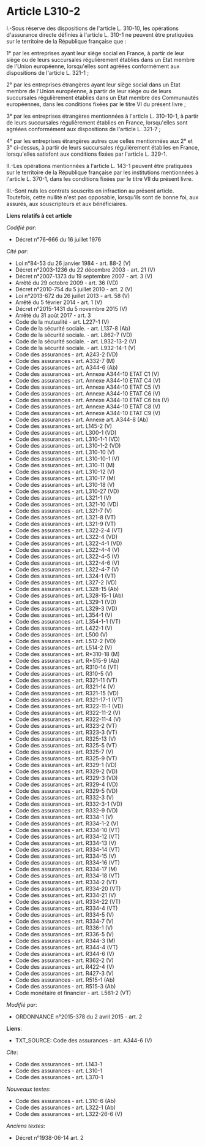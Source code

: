 # Article L310-2

I.-Sous réserve des dispositions de l'article L. 310-10, les opérations d'assurance directe définies à l'article L. 310-1 ne
peuvent être pratiquées sur le territoire de la République française que : 

1° par les entreprises ayant leur siège social en France, à partir de leur siège ou de leurs succursales régulièrement
établies dans un Etat membre de l'Union européenne, lorsqu'elles sont agréées conformément aux dispositions de l'article L.
321-1 ; 

2° par les entreprises étrangères ayant leur siège social dans un Etat membre de l'Union européenne, à partir de leur siège
ou de leurs succursales régulièrement établies dans un Etat membre des Communautés européennes, dans les conditions fixées
par le titre VI du présent livre ; 

3° par les entreprises étrangères mentionnées à l'article L. 310-10-1, à partir de leurs succursales régulièrement établies
en France, lorsqu'elles sont agréées conformément aux dispositions de l'article L. 321-7 ; 

4° par les entreprises étrangères autres que celles mentionnées aux 2° et 3° ci-dessus, à partir de leurs succursales
régulièrement établies en France, lorsqu'elles satisfont aux conditions fixées par l'article L. 329-1. 

II.-Les opérations mentionnées à l'article L. 143-1 peuvent être pratiquées sur le territoire de la République française par
les institutions mentionnées à l'article L. 370-1, dans les conditions fixées par le titre VII du présent livre. 

III.-Sont nuls les contrats souscrits en infraction au présent article. Toutefois, cette nullité n'est pas opposable,
lorsqu'ils sont de bonne foi, aux assurés, aux souscripteurs et aux bénéficiaires.

**Liens relatifs à cet article**

_Codifié par_:

  - Décret n°76-666 du 16 juillet 1976

_Cité par_:

  - Loi n°84-53 du 26 janvier 1984 - art. 88-2 (V)
  - Décret n°2003-1236 du 22 décembre 2003 - art. 21 (V)
  - Décret n°2007-1373 du 19 septembre 2007 - art. 3 (V)
  - Arrêté du 29 octobre 2009 - art. 36 (VD)
  - Décret n°2010-754 du 5 juillet 2010 - art. 2 (V)
  - Loi n°2013-672 du 26 juillet 2013 - art. 58 (V)
  - Arrêté du 5 février 2014 - art. 1 (V)
  - Décret n°2015-1431 du 5 novembre 2015 (V)
  - Arrêté du 31 août 2017 - art. 3
  - Code de la mutualité - art. L227-1 (V)
  - Code de la sécurité sociale. - art. L137-8 (Ab)
  - Code de la sécurité sociale. - art. L862-7 (VD)
  - Code de la sécurité sociale. - art. L932-13-2 (V)
  - Code de la sécurité sociale. - art. L932-14-1 (V)
  - Code des assurances - art. A243-2 (VD)
  - Code des assurances - art. A332-7 (M)
  - Code des assurances - art. A344-6 (Ab)
  - Code des assurances - art. Annexe A344-10 ETAT C1 (V)
  - Code des assurances - art. Annexe A344-10 ETAT C4 (V)
  - Code des assurances - art. Annexe A344-10 ETAT C5 (V)
  - Code des assurances - art. Annexe A344-10 ETAT C6 (V)
  - Code des assurances - art. Annexe A344-10 ETAT C6 bis (V)
  - Code des assurances - art. Annexe A344-10 ETAT C8 (V)
  - Code des assurances - art. Annexe A344-10 ETAT C9 (V)
  - Code des assurances - art. Annexe art. A344-8 (Ab)
  - Code des assurances - art. L145-2 (V)
  - Code des assurances - art. L300-1 (VD)
  - Code des assurances - art. L310-1-1 (VD)
  - Code des assurances - art. L310-1-2 (VD)
  - Code des assurances - art. L310-10 (V)
  - Code des assurances - art. L310-10-1 (V)
  - Code des assurances - art. L310-11 (M)
  - Code des assurances - art. L310-12 (V)
  - Code des assurances - art. L310-17 (M)
  - Code des assurances - art. L310-18 (V)
  - Code des assurances - art. L310-27 (VD)
  - Code des assurances - art. L321-1 (V)
  - Code des assurances - art. L321-10 (VD)
  - Code des assurances - art. L321-7 (V)
  - Code des assurances - art. L321-8 (VT)
  - Code des assurances - art. L321-9 (VT)
  - Code des assurances - art. L322-2-4 (VT)
  - Code des assurances - art. L322-4 (VD)
  - Code des assurances - art. L322-4-1 (VD)
  - Code des assurances - art. L322-4-4 (V)
  - Code des assurances - art. L322-4-5 (V)
  - Code des assurances - art. L322-4-6 (V)
  - Code des assurances - art. L322-4-7 (V)
  - Code des assurances - art. L324-1 (VT)
  - Code des assurances - art. L327-2 (VD)
  - Code des assurances - art. L328-15 (Ab)
  - Code des assurances - art. L328-15-1 (Ab)
  - Code des assurances - art. L329-1 (VD)
  - Code des assurances - art. L329-3 (VD)
  - Code des assurances - art. L354-1 (V)
  - Code des assurances - art. L354-1-1 (VT)
  - Code des assurances - art. L422-1 (V)
  - Code des assurances - art. L500 (V)
  - Code des assurances - art. L512-2 (VD)
  - Code des assurances - art. L514-2 (V)
  - Code des assurances - art. R*310-18 (M)
  - Code des assurances - art. R*515-9 (Ab)
  - Code des assurances - art. R310-14 (VT)
  - Code des assurances - art. R310-5 (V)
  - Code des assurances - art. R321-11 (VT)
  - Code des assurances - art. R321-14 (V)
  - Code des assurances - art. R321-15 (VD)
  - Code des assurances - art. R321-17-1 (VT)
  - Code des assurances - art. R322-11-1 (VD)
  - Code des assurances - art. R322-11-2 (V)
  - Code des assurances - art. R322-11-4 (V)
  - Code des assurances - art. R323-2 (VT)
  - Code des assurances - art. R323-3 (VT)
  - Code des assurances - art. R325-13 (V)
  - Code des assurances - art. R325-5 (VT)
  - Code des assurances - art. R325-7 (V)
  - Code des assurances - art. R325-9 (VT)
  - Code des assurances - art. R329-1 (VD)
  - Code des assurances - art. R329-2 (VD)
  - Code des assurances - art. R329-3 (VD)
  - Code des assurances - art. R329-4 (VD)
  - Code des assurances - art. R329-5 (VD)
  - Code des assurances - art. R332-3 (V)
  - Code des assurances - art. R332-3-1 (VD)
  - Code des assurances - art. R332-9 (VD)
  - Code des assurances - art. R334-1 (V)
  - Code des assurances - art. R334-1-2 (V)
  - Code des assurances - art. R334-10 (VT)
  - Code des assurances - art. R334-12 (VT)
  - Code des assurances - art. R334-13 (V)
  - Code des assurances - art. R334-14 (VT)
  - Code des assurances - art. R334-15 (V)
  - Code des assurances - art. R334-16 (VT)
  - Code des assurances - art. R334-17 (M)
  - Code des assurances - art. R334-18 (VT)
  - Code des assurances - art. R334-2 (VT)
  - Code des assurances - art. R334-20 (VT)
  - Code des assurances - art. R334-21 (V)
  - Code des assurances - art. R334-22 (VT)
  - Code des assurances - art. R334-4 (VT)
  - Code des assurances - art. R334-5 (V)
  - Code des assurances - art. R334-7 (V)
  - Code des assurances - art. R336-1 (V)
  - Code des assurances - art. R336-5 (V)
  - Code des assurances - art. R344-3 (M)
  - Code des assurances - art. R344-4 (VT)
  - Code des assurances - art. R344-6 (V)
  - Code des assurances - art. R362-2 (V)
  - Code des assurances - art. R422-4 (V)
  - Code des assurances - art. R427-3 (V)
  - Code des assurances - art. R515-1 (Ab)
  - Code des assurances - art. R515-3 (Ab)
  - Code monétaire et financier - art. L561-2 (VT)

_Modifié par_:

  - ORDONNANCE n°2015-378 du 2 avril 2015 - art. 2

**Liens**:

  - TXT_SOURCE: Code des assurances - art. A344-6 (V)

_Cite_:

  - Code des assurances - art. L143-1
  - Code des assurances - art. L310-1
  - Code des assurances - art. L370-1

_Nouveaux textes_:

  - Code des assurances - art. L310-6 (Ab)
  - Code des assurances - art. L322-1 (Ab)
  - Code des assurances - art. L322-26-6 (V)

_Anciens textes_:

  - Décret n°1938-06-14 art. 2
